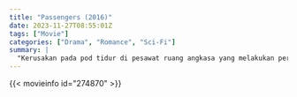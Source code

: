 ```yaml
---
title: "Passengers (2016)"
date: 2023-11-27T08:55:01Z
tags: ["Movie"]
categories: ["Drama", "Romance", "Sci-Fi"]
summary: |
  "Kerusakan pada pod tidur di pesawat ruang angkasa yang melakukan perjalanan ke planet koloni yang jauh membangunkan seorang penumpang 90 tahun lebih awal."
---
```


<mux-player stream-type="on-demand"
src="https://kp3d-my.sharepoint.com/personal/ryoo_kp3d_onmicrosoft_com/_layouts/15/download.aspx?share=EQErYoOXL2ROkdm-YCv4RGABSZBExQP107925CB-DYuVKw" prefer-playback="mse" controls>

</mux-player>


{{< movieinfo id="274870" >}}

<script src="https://cdn.jsdelivr.net/npm/@mux/mux-player"></script>

 <script type="application/ld+json ">
{
"@context": "https://schema.org/",
"@type": "VideoObject",
"name": "Passengers (2016)",
"contentUrl": "https://stream.mux.com/kCm01h00UBt01R1L9Y24OWW4LwTavgk8bEYMGudXLUtdUc.m3u8",
"thumbnailUrl": "https://www.themoviedb.org/t/p/original/yaBCRF5hIROoazolRfZiCqBdiv7.jpg?width=314&fit_mode=preserve&time=25",
"uploadDate": "2023-11-27T08:55:01Z",
}

</script>
